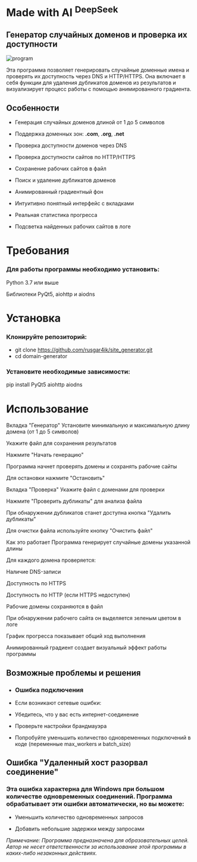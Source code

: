 # Made with AI <sup>DeepSeek</sup>

## Генератор случайных доменов и проверка их доступности
![program](https://github.com/user-attachments/assets/9a531e96-de4b-4982-9ccd-1948bf56bf49)


Эта программа позволяет генерировать случайные доменные имена и проверять их доступность через DNS и HTTP/HTTPS. Она включает в себя функции для удаления дубликатов доменов из результатов и визуализирует процесс работы с помощью анимированного градиента.

## Особенности
- Генерация случайных доменов длиной от 1 до 5 символов

- Поддержка доменных зон: **.com**, **.org**, **.net**

- Проверка доступности доменов через DNS

- Проверка доступности сайтов по HTTP/HTTPS

- Сохранение рабочих сайтов в файл

- Поиск и удаление дубликатов доменов

- Анимированный градиентный фон

- Интуитивно понятный интерфейс с вкладками

- Реальная статистика прогресса

- Подсветка найденных рабочих сайтов в логе

# Требования
### Для работы программы необходимо установить:

Python 3.7 или выше

Библиотеки PyQt5, aiohttp и aiodns

# Установка
### Клонируйте репозиторий:

* git clone https://github.com/rusgar4ik/site_generator.git
* cd domain-generator
### Установите необходимые зависимости:
pip install PyQt5 aiohttp aiodns

# Использование
Вкладка "Генератор"
Установите минимальную и максимальную длину домена (от 1 до 5 символов)

Укажите файл для сохранения результатов

Нажмите "Начать генерацию"

Программа начнет проверять домены и сохранять рабочие сайты

Для остановки нажмите "Остановить"

Вкладка "Проверка"
Укажите файл с доменами для проверки

Нажмите "Проверить дубликаты" для анализа файла

При обнаружении дубликатов станет доступна кнопка "Удалить дубликаты"

Для очистки файла используйте кнопку "Очистить файл"

Как это работает
Программа генерирует случайные домены указанной длины

Для каждого домена проверяется:

Наличие DNS-записи

Доступность по HTTPS

Доступность по HTTP (если HTTPS недоступен)

Рабочие домены сохраняются в файл

При обнаружении рабочего сайта он выделяется зеленым цветом в логе

График прогресса показывает общий ход выполнения

Анимированный градиент создает визуальный эффект работы программы

## Возможные проблемы и решения
- ### Ошибка подключения
- Если возникают сетевые ошибки:

- Убедитесь, что у вас есть интернет-соединение

- Проверьте настройки брандмауэра

- Попробуйте уменьшить количество одновременных подключений в коде (переменные max_workers и batch_size)

## Ошибка "Удаленный хост разорвал соединение"
### Эта ошибка характерна для Windows при большом количестве одновременных соединений. Программа обрабатывает эти ошибки автоматически, но вы можете:

- Уменьшить количество одновременных запросов

- Добавить небольшие задержки между запросами

_Примечание: Программа предназначена для образовательных целей. Автор не несет ответственности за использование этой программы в каких-либо незаконных действиях._
